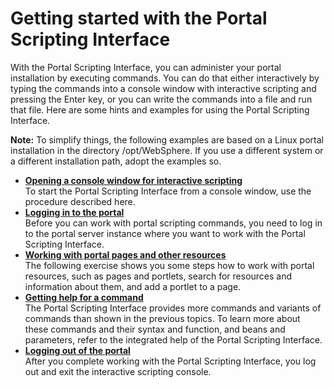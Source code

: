 # Getting started with the Portal Scripting Interface

With the Portal Scripting Interface, you can administer your portal installation by executing commands. You can do that either interactively by typing the commands into a console window with interactive scripting and pressing the Enter key, or you can write the commands into a file and run that file. Here are some hints and examples for using the Portal Scripting Interface.

**Note:** To simplify things, the following examples are based on a Linux portal installation in the directory /opt/WebSphere. If you use a different system or a different installation path, adopt the examples so.

-   **[Opening a console window for interactive scripting](../admin-system/adpsi_start_opn_consl.md)**  
To start the Portal Scripting Interface from a console window, use the procedure described here.
-   **[Logging in to the portal](../admin-system/adpsi_start_login.md)**  
Before you can work with portal scripting commands, you need to log in to the portal server instance where you want to work with the Portal Scripting Interface.
-   **[Working with portal pages and other resources](../admin-system/adpsi_start_work.md)**  
The following exercise shows you some steps how to work with portal resources, such as pages and portlets, search for resources and information about them, and add a portlet to a page.
-   **[Getting help for a command](../admin-system/adpsi_start_help.md)**  
The Portal Scripting Interface provides more commands and variants of commands than shown in the previous topics. To learn more about these commands and their syntax and function, and beans and parameters, refer to the integrated help of the Portal Scripting Interface.
-   **[Logging out of the portal](../admin-system/adpsi_start_logout.md)**  
After you complete working with the Portal Scripting Interface, you log out and exit the interactive scripting console.


